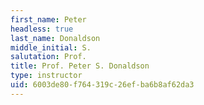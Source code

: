 ```yaml
---
first_name: Peter
headless: true
last_name: Donaldson
middle_initial: S.
salutation: Prof.
title: Prof. Peter S. Donaldson
type: instructor
uid: 6003de80-f764-319c-26ef-ba6b8af62da3
---
```

